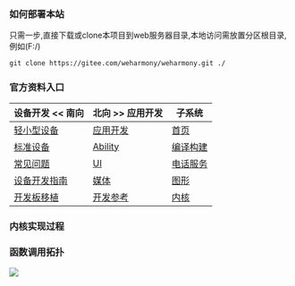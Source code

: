 ### 如何部署本站

只需一步,直接下载或clone本项目到web服务器目录,本地访问需放置分区根目录,例如(F:/)
```
git clone https://gitee.com/weharmony/weharmony.git ./
```
### 官方资料入口

| 设备开发 << 南向 | 北向 >> 应用开发 |子系统|
|-|-|-|
|[轻小型设备](http://open.weharmonyos.com/zh-cn/device-dev/liteos.html)|[应用开发](http://open.weharmonyos.com/zh-cn/application-dev/Readme-CN.html)|[首页](http://open.weharmonyos.com/zh-cn/readme/Readme-CN.html)
|[标准设备](http://open.weharmonyos.com/zh-cn/device-dev/linux.html)|[Ability](http://open.weharmonyos.com/zh-cn/application-dev/ability/Readme-CN.html)|[编译构建](http://open.weharmonyos.com/zh-cn/readme/%E7%BC%96%E8%AF%91%E6%9E%84%E5%BB%BA%E5%AD%90%E7%B3%BB%E7%BB%9F.html)
|[常见问题](http://open.weharmonyos.com/zh-cn/device-dev/faqs/Readme-CN.html)|[UI](http://open.weharmonyos.com/zh-cn/application-dev/ui/Readme-CN.html)|[电话服务](http://open.weharmonyos.com/zh-cn/readme/%E7%94%B5%E8%AF%9D%E6%9C%8D%E5%8A%A1%E5%AD%90%E7%B3%BB%E7%BB%9F.html)
|[设备开发指南](http://open.weharmonyos.com/zh-cn/device-dev/guide/Readme-CN.html)|[媒体](http://open.weharmonyos.com/zh-cn/application-dev/media/Readme-CN.html)|[图形](http://open.weharmonyos.com/zh-cn/readme/%E5%9B%BE%E5%BD%A2%E5%AD%90%E7%B3%BB%E7%BB%9F.html)
|[开发板移植](http://open.weharmonyos.com/zh-cn/device-dev/porting/Readme-CN.html)|[开发参考](http://open.weharmonyos.com/zh-cn/application-dev/reference/Readme-CN.html)|[内核](http://open.weharmonyos.com/zh-cn/readme/%E5%9B%BE%E5%BD%A2%E5%AD%90%E7%B3%BB%E7%BB%9F.html)

### 内核实现过程







### 函数调用拓扑

[![](https://weharmonyos.oss-cn-hangzhou.aliyuncs.com/resources/73/1.png)](http://doxygen.weharmonyos.com)







